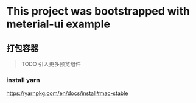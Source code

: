 # This project was bootstrapped with meterial-ui example

## 打包容器

> TODO  引入更多预览组件

### install yarn
https://yarnpkg.com/en/docs/install#mac-stable

